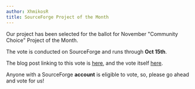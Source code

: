```yaml
---
author: XhmikosR
title: SourceForge Project of the Month
---
```


Our project has been selected for the ballot for November "Community Choice" Project of the Month.

<!--more-->

The vote is conducted on SourceForge and runs through **Oct 15th**.

The blog post linking to this vote is [here](https://sourceforge.net/blog/community-choice-project-of-the-month-vote-november/),
and the vote itself [here](https://sourceforge.net/p/potm/discussion/vote/thread/9e3612d7/).

Anyone with a SourceForge **account** is eligible to vote, so, please go ahead and vote for us!
